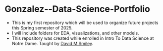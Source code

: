 # Gonzalez--Data-Science-Portfolio
- This is my first repository which will be used to organize future projects this Spring semester of 2025.
- I will include folders for EDA, visualizations, and other models.
- This repository was created while enrolled in Intro To Data Science at Notre Dame. Taught by [David M Smiley](https://dmsmiley.github.io/).

